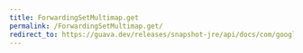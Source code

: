 ```yaml
---
title: ForwardingSetMultimap.get
permalink: /ForwardingSetMultimap.get/
redirect_to: https://guava.dev/releases/snapshot-jre/api/docs/com/google/common/collect/ForwardingSetMultimap.html#get-K-
---
```

